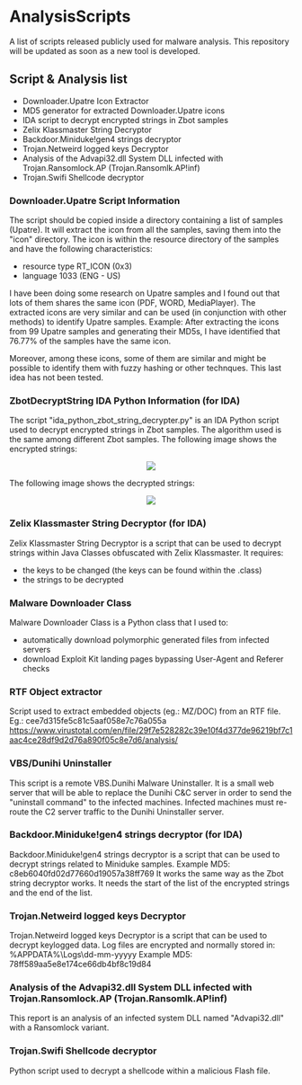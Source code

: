 # AnalysisScripts
A list of scripts released publicly used for malware analysis.
This repository will be updated as soon as a new tool is developed.

## Script & Analysis list

- Downloader.Upatre Icon Extractor
- MD5 generator for extracted Downloader.Upatre icons
- IDA script to decrypt encrypted strings in Zbot samples
- Zelix Klassmaster String Decryptor
- Backdoor.Miniduke!gen4 strings decryptor
- Trojan.Netweird logged keys Decryptor
- Analysis of the Advapi32.dll System DLL infected with Trojan.Ransomlock.AP (Trojan.Ransomlk.AP!inf)
- Trojan.Swifi Shellcode decryptor
 
### Downloader.Upatre Script Information
The script should be copied inside a directory containing a list of samples (Upatre). 
It will extract the icon from all the samples, saving them into the "icon" directory.
The icon is within the resource directory of the samples and have the following characteristics:
- resource type RT_ICON (0x3)
- language 1033 (ENG - US)

I have been doing some research on Upatre samples and I found out that lots of them shares 
the same icon (PDF, WORD, MediaPlayer).
The extracted icons are very similar and can be used (in conjunction with other methods) 
to identify Upatre samples. 
Example:
After extracting the icons from 99 Upatre samples and generating their MD5s, I have identified that 
76.77% of the samples have the same icon.

Moreover, among these icons, some of them are similar and might be possible to identify them with fuzzy 
hashing or other technques. This last idea has not been tested.

### ZbotDecryptString IDA Python Information  (for IDA)
The script "ida_python_zbot_string_decrypter.py" is an IDA Python script used to decrypt encrypted strings
in Zbot samples. The algorithm used is the same among different Zbot samples.
The following image shows the encrypted strings:
<p align="center">
  <img src="https://raw.githubusercontent.com/Ptr32Void/AnalysisScript/master/IDAScripts/enc_strings_screen.JPG"/>
</p>
The following image shows the decrypted strings:
<p align="center">
  <img src="https://raw.githubusercontent.com/Ptr32Void/AnalysisScript/master/IDAScripts/dec_strings_screen.JPG"/>
</p>

### Zelix Klassmaster String Decryptor (for IDA)
Zelix Klassmaster String Decryptor is a script that can be used to decrypt strings within Java Classes
obfuscated with Zelix Klassmaster. It requires:
- the keys to be changed (the keys can be found within the .class)
- the strings to be decrypted

### Malware Downloader Class
Malware Downloader Class is a Python class that I used to:
- automatically download polymorphic generated files from infected servers
- download Exploit Kit landing pages bypassing User-Agent and Referer checks

### RTF Object extractor
Script used to extract embedded objects (eg.: MZ/DOC) from an RTF file.
Eg.: cee7d315fe5c81c5aaf058e7c76a055a
https://www.virustotal.com/en/file/29f7e528282c39e10f4d377de96219bf7c1aac4ce28df9d2d76a890f05c8e7d6/analysis/

### VBS/Dunihi Uninstaller
This script is a remote VBS.Dunihi Malware Uninstaller. It is a small web server that 
will be able to replace the Dunihi C&C server in order to send the "uninstall command"
to the infected machines. Infected machines must re-route the C2 server traffic to 
the Dunihi Uninstaller server.

### Backdoor.Miniduke!gen4 strings decryptor (for IDA)
Backdoor.Miniduke!gen4 strings decryptor is a script that can be used to decrypt strings related to Miniduke samples.
Example MD5: c8eb6040fd02d77660d19057a38ff769
It works the same way as the Zbot string decryptor works. It needs the start of the list of the encrypted strings and the end of the 
list.

### Trojan.Netweird logged keys Decryptor
Trojan.Netweird logged keys Decryptor is a script that can be used to decrypt keylogged data.
Log files are encrypted and normally stored in: %APPDATA%\Logs\dd-mm-yyyyy
Example MD5: 78ff589aa5e8e174ce66db4bf8c19d84

### Analysis of the Advapi32.dll System DLL infected with Trojan.Ransomlock.AP (Trojan.Ransomlk.AP!inf)
This report is an analysis of an infected system DLL named "Advapi32.dll" with a Ransomlock variant.

### Trojan.Swifi Shellcode decryptor
Python script used to decrypt a shellcode within a malicious Flash file.